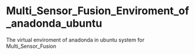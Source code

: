 # Multi_Sensor_Fusion_Enviroment_of_anadonda_ubuntu
The virtual enviroment of anadonda in ubuntu system for Multi_Sensor_Fusion 
